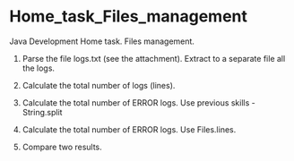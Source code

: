 # Home_task_Files_management
Java Development 
Home task. Files management.

1. Parse the file logs.txt (see the attachment).  Extract to a separate file all the logs.

2. Calculate the total number of logs (lines).

3. Calculate the total  number of  ERROR logs. Use previous skills - String.split

4.  Calculate the total number of ERROR logs. Use Files.lines.

5. Compare two results.
